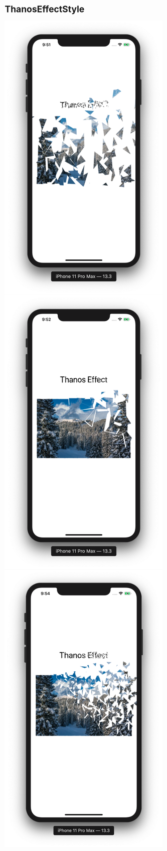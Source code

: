 # ThanosEffectStyle

![](https://github.com/ram4ik/ThanosEffectStyle/blob/master/ThanosEffectStyle/Assets.xcassets/Screenshot%202020-01-02%20at%2021.51.43.imageset/Screenshot%202020-01-02%20at%2021.51.43.png)
![](https://github.com/ram4ik/ThanosEffectStyle/blob/master/ThanosEffectStyle/Assets.xcassets/Screenshot%202020-01-02%20at%2021.52.39.imageset/Screenshot%202020-01-02%20at%2021.52.39.png)
![](https://github.com/ram4ik/ThanosEffectStyle/blob/master/ThanosEffectStyle/Assets.xcassets/Screenshot%202020-01-02%20at%2021.54.14.imageset/Screenshot%202020-01-02%20at%2021.54.14.png)
